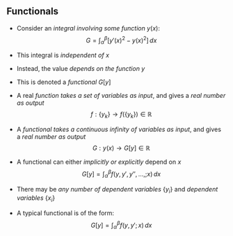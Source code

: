 ## Functionals
- Consider an _integral involving some function_ $y(x)$:
$$G=\int_{\alpha}^\beta \left[y'(x)^2-y(x)^2\right]\,dx$$
- This integral is _independent of $x$_
- Instead, the value _depends on the function $y$_

- This is denoted a _functional_ $G[y]$

- A real _function takes a set of variables as input_, and gives a _real number as output_
$$f: \{y_k\}\to f(\{y_k\})\in\mathbb{R}$$
- A _functional takes a continuous infinity of variables as input_, and gives a _real number as output_
$$G:y(x)\rightarrow G[y]\in\mathbb{R}$$

- A functional can either _implicitly or explicitly_ depend on $x$
$$G[y]=\int_{\alpha}^\beta f(y,y',y'',\dots,;x)\,dx$$
- There may be _any number of dependent variables_ $\{y_i\}$ and _dependent variables_ $\{x_i\}$
- A typical functional is of the form:
$$G[y]=\int_\alpha^\beta f(y,y';x)\,dx$$